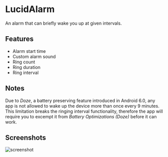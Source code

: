 # LucidAlarm
An alarm that can briefly wake you up at given intervals.

## Features
* Alarm start time
* Custom alarm sound
* Ring count
* Ring duration
* Ring interval

## Notes
Due to *Doze*, a battery preserving feature introduced in Android 6.0, any app is not allowed to wake up the device more than once every 9 minutes. This limitation breaks the ringing interval functionality, therefore the app will require you to excempt it from *Battery Optimizations (Doze)* before it can work.

## Screenshots
![screenshot](https://i.imgur.com/iqHFnlS.png)
